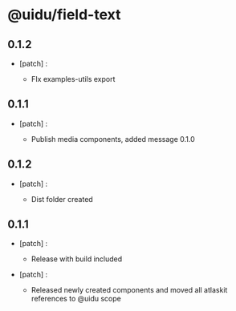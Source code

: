 # @uidu/field-text

## 0.1.2
- [patch] :

  - FIx examples-utils export

## 0.1.1
- [patch] :

  - Publish media components, added message 0.1.0

## 0.1.2
- [patch] :

  - Dist folder created

## 0.1.1
- [patch] :

  - Release with build included
- [patch] :

  - Released newly created components and moved all atlaskit references to @uidu scope
